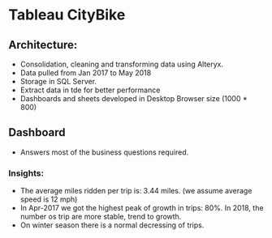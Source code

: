 # Tableau CityBike

## Architecture:
- Consolidation, cleaning and transforming data using Alteryx.
- Data pulled from Jan 2017 to May 2018
- Storage in SQL Server.
- Extract data in tde for better performance
- Dashboards and sheets developed in Desktop Browser size (1000 * 800)


## Dashboard
- Answers most of the business questions required.
### Insights:
- The average miles ridden per trip is: 3.44 miles. (we assume average speed is 12 mph)
- In Apr-2017 we got the highest peak of growth in trips: 80%. In 2018, the number os trip are more stable, trend to growth.
- On winter season there is a normal decressing of trips.
